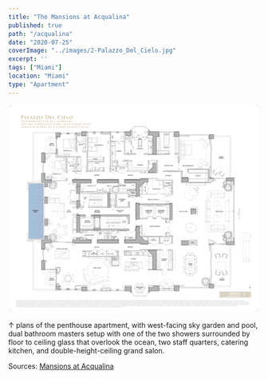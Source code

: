 ```yaml
---
title: "The Mansions at Acqualina"
published: true
path: "/acqualina"
date: "2020-07-25"
coverImage: "../images/2-Palazzo_Del_Cielo.jpg"
excerpt: ''
tags: ["Miami"]
location: "Miami"
type: "Apartment"
---
```


![penthouse](../images/2-Palazzo_Del_Cielo.jpg)

&#8593; plans of the penthouse apartment, with west-facing sky garden and pool, dual bathroom masters setup with one of the two showers surrounded by floor to ceiling glass that overlook the ocean, two staff quarters, catering kitchen, and double-height-ceiling grand salon.

Sources: [Mansions at Acqualina](http://www.mansionsatacqualina.com/)